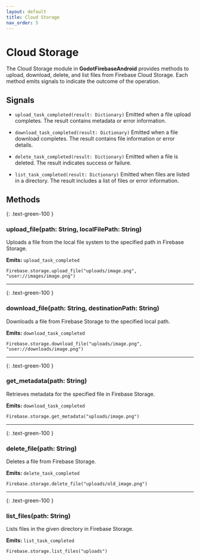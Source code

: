 ```yaml
---
layout: default
title: Cloud Storage
nav_order: 5
---
```


# Cloud Storage

The Cloud Storage module in **GodotFirebaseAndroid** provides methods to upload, download, delete, and list files from Firebase Cloud Storage. Each method emits signals to indicate the outcome of the operation.

## Signals

- `upload_task_completed(result: Dictionary)`
  Emitted when a file upload completes. The result contains metadata or error information.

- `download_task_completed(result: Dictionary)`
  Emitted when a file download completes. The result contains file information or error details.

- `delete_task_completed(result: Dictionary)`
  Emitted when a file is deleted. The result indicates success or failure.

- `list_task_completed(result: Dictionary)`
  Emitted when files are listed in a directory. The result includes a list of files or error information.

## Methods

{: .text-green-100 }
### upload_file(path: String, localFilePath: String)

Uploads a file from the local file system to the specified path in Firebase Storage.

**Emits:** `upload_task_completed`

```gdscript
Firebase.storage.upload_file("uploads/image.png", "user://images/image.png")
```

---

{: .text-green-100 }
### download_file(path: String, destinationPath: String)

Downloads a file from Firebase Storage to the specified local path.

**Emits:** `download_task_completed`

```gdscript
Firebase.storage.download_file("uploads/image.png", "user://downloads/image.png")
```

---

{: .text-green-100 }
### get_metadata(path: String)

Retrieves metadata for the specified file in Firebase Storage.

**Emits:** `download_task_completed`

```gdscript
Firebase.storage.get_metadata("uploads/image.png")
```

---

{: .text-green-100 }
### delete_file(path: String)

Deletes a file from Firebase Storage.

**Emits:** `delete_task_completed`

```gdscript
Firebase.storage.delete_file("uploads/old_image.png")
```

---

{: .text-green-100 }
### list_files(path: String)

Lists files in the given directory in Firebase Storage.

**Emits:** `list_task_completed`

```gdscript
Firebase.storage.list_files("uploads")
```
